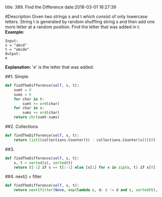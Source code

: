 title: 389. Find the Difference
date:2018-03-01 18:27:39

#Description
Given two strings s and t which consist of only lowercase letters.
String t is generated by random shuffling string s and then add one more letter at a random position.
Find the letter that was added in t.
**Example:**
```
Input:
s = "abcd"
t = "abcde"
Output:
e
```
**Explanation:**
'e' is the letter that was added.

##1. Simple
```python
def findTheDifference(self, s, t):  
    sumt = 0
    sums = 0
    for char in t:
        sumt += ord(char)
    for char in s:
        sums += ord(char)
    return chr(sumt-sums)
```

##2. Collections
```python
def findTheDifference(self, s, t):
    return list((collections.Counter(t) - collections.Counter(s)))[0]
```
##3.
```python
def findTheDifference(self, s, t):
    s, t = sorted(s), sorted(t)
    return t[-1] if s == t[:-1] else [x[1] for x in zip(s, t) if x[0] != x[1]][0]
```

##4. next() + filter
```python
def findTheDifference(self, s, t):
    return next(filter(None, map(lambda c, d: c != d and c, sorted(t), sorted(s))),max(t))
```